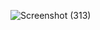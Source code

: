 ![Screenshot (313)](https://github.com/KhushalBorse2023/Leetcode-24/assets/71626566/e6494199-517f-4773-a01e-c7ea03daf73d)
